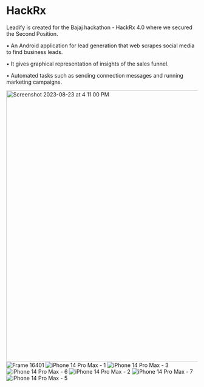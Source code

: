 # HackRx

Leadify is created for the Bajaj hackathon - HackRx 4.0 where we secured the Second Position.

• An Android application for lead generation that web scrapes social media to find business leads.

• It gives graphical representation of insights of the sales funnel.

• Automated tasks such as sending connection messages and running marketing campaigns.

<img width="716" alt="Screenshot 2023-08-23 at 4 11 00 PM" src="![iPhone 14 Pro Max - 8](https://github.com/Ayushi20-alt/HackRx/assets/107174083/68751a07-0e82-45ca-bac8-edda3e1ffb3d)"><br>
![Frame 16401](https://github.com/Ayushi20-alt/HackRx/assets/107174083/a6674657-ab86-4b58-93f5-3f12b9ebd305)
![iPhone 14 Pro Max - 1](https://github.com/Ayushi20-alt/HackRx/assets/107174083/aede17ff-12c8-4c76-802c-6af162e8cf15)
![iPhone 14 Pro Max - 3](https://github.com/Ayushi20-alt/HackRx/assets/107174083/f6281d6c-574f-41bf-b1e7-0b0b93f8af43)
![iPhone 14 Pro Max - 6](https://github.com/Ayushi20-alt/HackRx/assets/107174083/57b186cd-92d2-4596-9505-129e93a929a4)
![iPhone 14 Pro Max - 2](https://github.com/Ayushi20-alt/HackRx/assets/107174083/5f70ee82-0a01-4365-a967-f04fe3a7cd25)
![iPhone 14 Pro Max - 7](https://github.com/Ayushi20-alt/HackRx/assets/107174083/15d3f6b6-e139-4277-a94f-20ee4eadf2fd)
![iPhone 14 Pro Max - 5](https://github.com/Ayushi20-alt/HackRx/assets/107174083/37d9f07f-65aa-4d4c-810b-88cdfc63703e)
